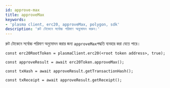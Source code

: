 ```yaml
---
id: approve-max
title: approveMax
keywords:
- 'plasma client, erc20, approveMax, polygon, sdk'
description: 'রুট টোকেনে সর্বোচ্চ পরিমাণ অনুমোদন করুন।'
---
```


রুট টোকেনে সর্বোচ্চ পরিমাণ অনুমোদন করার জন্য `approveMax`পদ্ধতি ব্যবহার করা যেতে পারে।

```
const erc20RootToken = plasmaClient.erc20(<root token address>, true);

const approveResult = await erc20Token.approveMax();

const txHash = await approveResult.getTransactionHash();

const txReceipt = await approveResult.getReceipt();

```
